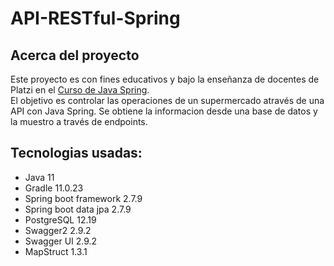 # API-RESTful-Spring

## Acerca del proyecto
Este proyecto es con fines educativos y bajo la enseñanza de docentes de Platzi en el [Curso de Java Spring](https://platzi.com/cursos/java-spring/). <br>
El objetivo es controlar las operaciones de un supermercado através de una API con Java Spring.
Se obtiene la informacion desde una base de datos y la muestro a través de endpoints.

## Tecnologias usadas:
- Java 11
- Gradle 11.0.23
- Spring boot framework 2.7.9
- Spring boot data jpa 2.7.9
- PostgreSQL 12.19
- Swagger2 2.9.2
- Swagger UI 2.9.2
- MapStruct 1.3.1

